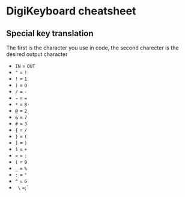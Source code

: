 # DigiKeyboard cheatsheet
## Special key translation
The first is the character you use in code, the second charecter is the desired output character
- `IN` = `OUT`
- `"` = `!`
- `!` = `1`
- `)` = `0`
- `/` = `-`
- `-` = `=`
- `*` = `8`
- `@` = `2`
- `&` = `7`
- `#` = `3`
- `{` = `/`
- `}` = `(`
- `]` = `)`
- `1` = `+`
- `>` = `:`
- `(` = `9`
- `_` = `%`
- `:` = `"`
- `^` = `6`
- ` \` ` = `;`

